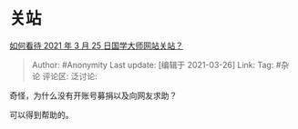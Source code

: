 # 关站
[如何看待 2021 年 3 月 25 日国学大师网站关站？](https://www.zhihu.com/question/451139912/answer/1799977636)

> Author: #Anonymity
> Last update: [编辑于 2021-03-26]
> Link:
> Tag: #杂论
> 评论区:
> 泛讨论:

奇怪，为什么没有开账号募捐以及向网友求助？

可以得到帮助的。

